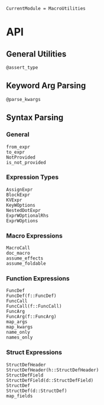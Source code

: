 ```@meta
CurrentModule = MacroUtilities
```

# API 

## General Utilities 
```@docs 
@assert_type 
```

## Keyword Arg Parsing  
```@docs 
@parse_kwargs 
```

## Syntax Parsing 
### General 
```@docs 
from_expr
to_expr
NotProvided
is_not_provided
```

### Expression Types
```@docs 
AssignExpr
BlockExpr
KVExpr
KeyWOptions
NestedDotExpr
ExprWOptionalRhs
ExprWOptions
``` 

### Macro Expressions
```@docs 
MacroCall
doc_macro
assume_effects
assume_foldable
```

### Function Expressions
```@docs 
FuncDef
FuncDef(f::FuncDef)
FuncCall
FuncCall(f::FuncCall)
FuncArg
FuncArg(f::FuncArg)
map_args
map_kwargs
name_only
names_only
```

### Struct Expressions 
```@docs 
StructDefHeader
StructDefHeader(h::StructDefHeader)
StructDefField
StructDefField(d::StructDefField)
StructDef
StructDef(d::StructDef)
map_fields
```